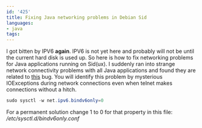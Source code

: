 ```yaml
---
id: '425'
title: Fixing Java networking problems in Debian Sid
languages:
- java
tags:
---
```

I got bitten by IPV6 **again**. IPV6 is not yet here and probably will not be until the current hard disk is used up. So here is how to fix networking problems for Java applications running on Sid(ux). I suddenly ran into strange network connectivity problems with all Java applications and found they are related to [this](http://bugs.debian.org/cgi-bin/bugreport.cgi?bug=560142) bug. You will identify this problem by mysterious IOExceptions during network connections even when telnet makes connections without a hitch.


```java
sudo sysctl -w net.ipv6.bindv6only=0
```
    

For a permanent solution change 1 to 0 for that property in this file: */etc/sysctl.d/bindv6only.conf*

